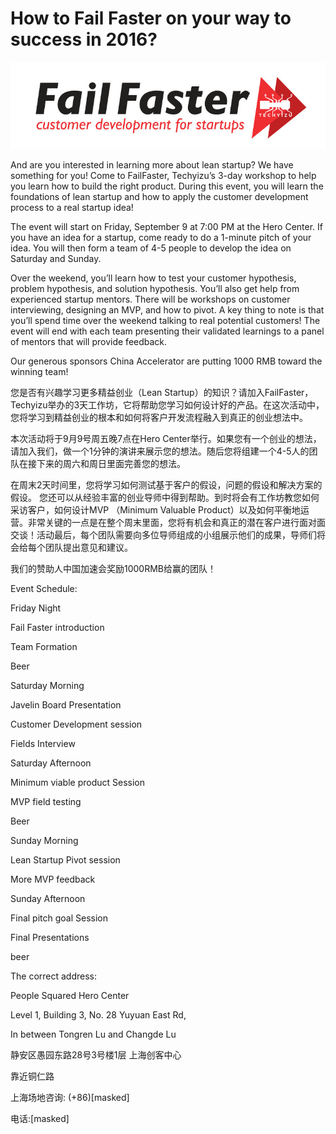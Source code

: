 # How to Fail Faster on your way to success in 2016?

<img class="hero_hidden" src="/events/images/fail_faster_logo.jpg" />

And are you interested in learning more about lean startup? We have something for you! Come to FailFaster, Techyizu’s 3-day workshop to help you learn how to build the right product. During this event, you will learn the foundations of lean startup and how to apply the customer development process to a real startup idea!  

The event will start on Friday, September 9 at 7:00 PM at the Hero Center. If you have an idea for a startup, come ready to do a 1-minute pitch of your idea. You will then form a team of 4-5 people to develop the idea on Saturday and Sunday.  

Over the weekend, you’ll learn how to test your customer hypothesis, problem hypothesis, and solution hypothesis. You’ll also get help from experienced startup mentors. There will be workshops on customer interviewing, designing an MVP, and how to pivot. A key thing to note is that you’ll spend time over the weekend talking to real potential customers! The event will end with each team presenting their validated learnings to a panel of mentors that will provide feedback.

Our generous sponsors China Accelerator are putting 1000 RMB toward the winning team!

您是否有兴趣学习更多精益创业（Lean Startup）的知识？请加入FailFaster，Techyizu举办的3天工作坊，它将帮助您学习如何设计好的产品。在这次活动中，您将学习到精益创业的根本和如何将客户开发流程融入到真正的创业想法中。

本次活动将于9月9号周五晚7点在Hero Center举行。如果您有一个创业的想法，请加入我们，做一个1分钟的演讲来展示您的想法。随后您将组建一个4-5人的团队在接下来的周六和周日里面完善您的想法。  

在周末2天时间里，您将学习如何测试基于客户的假设，问题的假设和解决方案的假设。 您还可以从经验丰富的创业导师中得到帮助。到时将会有工作坊教您如何采访客户，如何设计MVP （Minimum Valuable Product）以及如何平衡地运营。非常关键的一点是在整个周末里面，您将有机会和真正的潜在客户进行面对面交谈！活动最后，每个团队需要向多位导师组成的小组展示他们的成果，导师们将会给每个团队提出意见和建议。


我们的赞助人中国加速会奖励1000RMB给赢的团队！

Event Schedule:

Friday Night

Fail Faster introduction

Team Formation

Beer  


Saturday Morning

Javelin Board Presentation

Customer Development session

Fields Interview

Saturday Afternoon

Minimum viable product Session

MVP field testing

Beer  


Sunday Morning

Lean Startup Pivot session

More MVP feedback

Sunday Afternoon

Final pitch goal Session

Final Presentations

beer


The correct address:

People Squared Hero Center  

Level 1, Building 3, No. 28 Yuyuan East Rd,  

In between Tongren Lu and Changde Lu

静安区愚园东路28号3号楼1层 上海创客中心  

靠近铜仁路  

上海场地咨询: (+86)[masked]  

电话:[masked]
